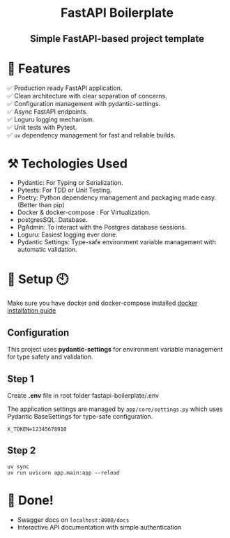 <h1 align="center"> 
FastAPI Boilerplate
</h1>

<h2 align="center">
Simple FastAPI-based project template
</h2>

# 💎 Features

✅ Production ready FastAPI application.\
✅ Clean architecture with clear separation of concerns.\
✅ Configuration management with pydantic-settings.\
✅ Async FastAPI endpoints.\
✅ Loguru logging mechanism.\
✅ Unit tests with Pytest.\
✅ `uv` dependency management for fast and reliable builds.


# ⚒️ Techologies Used

- Pydantic: For Typing or Serialization.
- Pytests: For TDD or Unit Testing.
- Poetry: Python dependency management and packaging made easy. (Better than pip)
- Docker & docker-compose : For Virtualization.
- postgresSQL: Database.
- PgAdmin: To interact with the Postgres database sessions.
- Loguru: Easiest logging ever done.
- Pydantic Settings: Type-safe environment variable management with automatic validation.

# 🚀 Setup 🕙
Make sure you have docker and docker-compose installed [docker installation guide](https://docs.docker.com/compose/install/)

## Configuration
This project uses **pydantic-settings** for environment variable management for type safety and validation.

## Step 1
Create **.env** file in root folder fastapi-boilerplate/.env

The application settings are managed by `app/core/settings.py` which uses Pydantic BaseSettings for type-safe configuration.

```
X_TOKEN=12345678910
```

## Step 2
```
uv sync
uv run uvicorn app.main:app --reload
```

# 🎉 Done!

- Swagger docs on `localhost:8000/docs`
- Interactive API documentation with simple authentication
